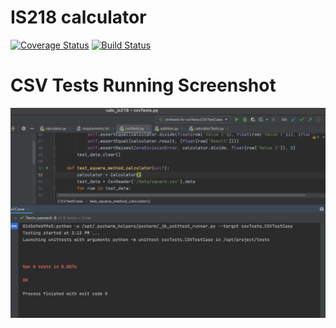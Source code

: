 # IS218 calculator

[![Coverage Status](https://coveralls.io/repos/github/hannahbee123/calc_is218/badge.svg?branch=master)](https://coveralls.io/github/hannahbee123/calc_is218?branch=master)
[![Build Status](https://travis-ci.com/hannahbee123/calc_is218.svg?branch=master)](https://travis-ci.com/hannahbee123/calc_is218)

# CSV Tests Running Screenshot
![csv tests screenshots](screenshots/csv_tests_running.png)
